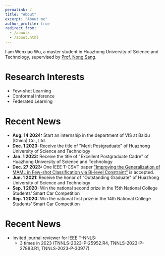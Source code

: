 ```yaml
---
permalink: /
title: "About"
excerpt: "About me"
author_profile: true
redirect_from: 
  - /about/
  - /about.html
---
```


I am Wenxiao Wu, a master student in Huazhong University of Science and Technology, supervised by [Prof. Nong Sang](https://scholar.google.com/citations?user=ky_ZowEAAAAJ&hl=zh-CN).

Research Interests
======
- Few-shot Learning
- Conformal Inference
- Federated Learning

Recent News
======
- **Aug. 14 2024:** Start an internship in the department of VIS at Baidu (China) Co., Ltd.
- **Dec. 1 2023:** Receive the title of "Merit Postgraduate" of Huazhong University of Science and Technology
- **Jan. 1 2023:** Receive the title of "Excellent Postgraduate Cadre" of Huazhong University of Science and Technology
- **Dec. 27 2023:** One IEEE T-CSVT paper ["Improving the Generalization of MAML in Few-shot Classification via Bi-level Constraint"](https://ieeexplore.ieee.org/abstract/document/9999670) is accepted.
- **Jun. 1 2021:** Receive the honor of "Outstanding Graduate" of Huazhong University of Science and Technology
- **Sep. 1 2020:** Win the national second prize in the 15th National College Students’ Smart Car Competition
- **Sep. 1 2020:** Win the national first prize in the 14th National College Students’ Smart Car Competition

Recent News
======
- Invited journal reviewer for IEEE T-NNLS:
  - 3 times in 2023 (TNNLS-2023-P-25952.R4, TNNLS-2023-P-27883.R1, TNNLS-2023-P-30977)

